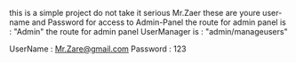 this is a simple project do not take it serious
Mr.Zaer these are youre user-name and Password for access to Admin-Panel
the route for admin panel is : "Admin"
the route for admin panel UserManager is : "admin/manageusers"


UserName : Mr.Zare@gmail.com
Password : 123
